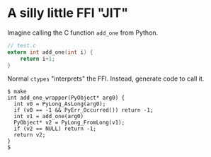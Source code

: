 # A silly little FFI "JIT"

Imagine calling the C function `add_one` from Python.

```c
// test.c
extern int add_one(int i) {
    return i+1;
}
```

Normal `ctypes` "interprets" the FFI. Instead, generate code to call it.


```
$ make
int add_one_wrapper(PyObject* arg0) {
  int v0 = PyLong_AsLong(arg0);
  if (v0 == -1 && PyErr_Occurred()) return -1;
  int v1 = add_one(arg0)
  PyObject* v2 = PyLong_FromLong(v1);
  if (v2 == NULL) return -1;
  return v2;
}
$
```
